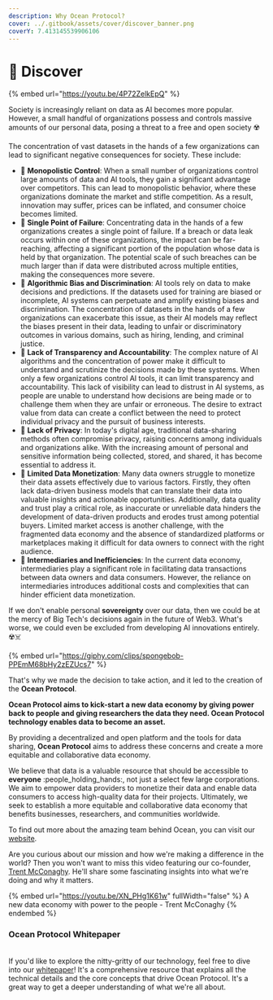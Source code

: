 ```yaml
---
description: Why Ocean Protocol?
cover: ../.gitbook/assets/cover/discover_banner.png
coverY: 7.413145539906106
---
```


# 🌊 Discover

{% embed url="https://youtu.be/4P72ZelkEpQ" %}

Society is increasingly reliant on data as AI becomes more popular. However, a small handful of organizations possess and controls massive amounts of our personal data, posing a threat to a free and open society ☢️

The concentration of vast datasets in the hands of a few organizations can lead to significant negative consequences for society. These include:

* 📛 **Monopolistic Control**: When a small number of organizations control large amounts of data and AI tools, they gain a significant advantage over competitors. This can lead to monopolistic behavior, where these organizations dominate the market and stifle competition. As a result, innovation may suffer, prices can be inflated, and consumer choice becomes limited.
* 📛 **Single Point of Failure**: Concentrating data in the hands of a few organizations creates a single point of failure. If a breach or data leak occurs within one of these organizations, the impact can be far-reaching, affecting a significant portion of the population whose data is held by that organization. The potential scale of such breaches can be much larger than if data were distributed across multiple entities, making the consequences more severe.
* 📛 **Algorithmic Bias and Discrimination**: AI tools rely on data to make decisions and predictions. If the datasets used for training are biased or incomplete, AI systems can perpetuate and amplify existing biases and discrimination. The concentration of datasets in the hands of a few organizations can exacerbate this issue, as their AI models may reflect the biases present in their data, leading to unfair or discriminatory outcomes in various domains, such as hiring, lending, and criminal justice.
* 📛 **Lack of Transparency and Accountability**: The complex nature of AI algorithms and the concentration of power make it difficult to understand and scrutinize the decisions made by these systems. When only a few organizations control AI tools, it can limit transparency and accountability. This lack of visibility can lead to distrust in AI systems, as people are unable to understand how decisions are being made or to challenge them when they are unfair or erroneous. The desire to extract value from data can create a conflict between the need to protect individual privacy and the pursuit of business interests.
* 📛 **Lack of Privacy**: In today's digital age, traditional data-sharing methods often compromise privacy, raising concerns among individuals and organizations alike. With the increasing amount of personal and sensitive information being collected, stored, and shared, it has become essential to address it.
* 📛 **Limited Data Monetization**: Many data owners struggle to monetize their data assets effectively due to various factors. Firstly, they often lack data-driven business models that can translate their data into valuable insights and actionable opportunities. Additionally, data quality and trust play a critical role, as inaccurate or unreliable data hinders the development of data-driven products and erodes trust among potential buyers. Limited market access is another challenge, with the fragmented data economy and the absence of standardized platforms or marketplaces making it difficult for data owners to connect with the right audience.
* 📛 **Intermediaries and Inefficiencies**: In the current data economy, intermediaries play a significant role in facilitating data transactions between data owners and data consumers. However, the reliance on intermediaries introduces additional costs and complexities that can hinder efficient data monetization.

If we don't enable personal **sovereignty** over our data, then we could be at the mercy of Big Tech's decisions again in the future of Web3. What's worse, we could even be excluded from developing AI innovations entirely. ☢️☠️

{% embed url="https://giphy.com/clips/spongebob-PPEmM68bHy2zEZUcs7" %}

That's why we made the decision to take action, and it led to the creation of the **Ocean Protocol**.

**Ocean Protocol aims to kick-start a new data economy by giving power back to people and giving researchers the data they need. Ocean Protocol technology enables data to become an asset.**

By providing a decentralized and open platform and the tools for data sharing, **Ocean Protocol** aims to address these concerns and create a more equitable and collaborative data economy.

We believe that data is a valuable resource that should be accessible to **everyone** :people\_holding\_hands:, not just a select few large corporations. We aim to empower data providers to monetize their data and enable data consumers to access high-quality data for their projects. Ultimately, we seek to establish a more equitable and collaborative data economy that benefits businesses, researchers, and communities worldwide.

To find out more about the amazing team behind Ocean, you can visit our [website](https://oceanprotocol.com/about).

Are you curious about our mission and how we're making a difference in the world? Then you won't want to miss this video featuring our co-founder, [Trent McConaghy](http://www.trent.st/). He'll share some fascinating insights into what we're doing and why it matters.

{% embed url="https://youtu.be/XN_PHg1K61w" fullWidth="false" %}
A new data economy with power to the people - Trent McConaghy
{% endembed %}

### Ocean Protocol Whitepaper

\
If you'd like to explore the nitty-gritty of our technology, feel free to dive into our [whitepaper](https://oceanprotocol.com/tech-whitepaper.pdf)! It's a comprehensive resource that explains all the technical details and the core concepts that drive Ocean Protocol. It's a great way to get a deeper understanding of what we're all about.
